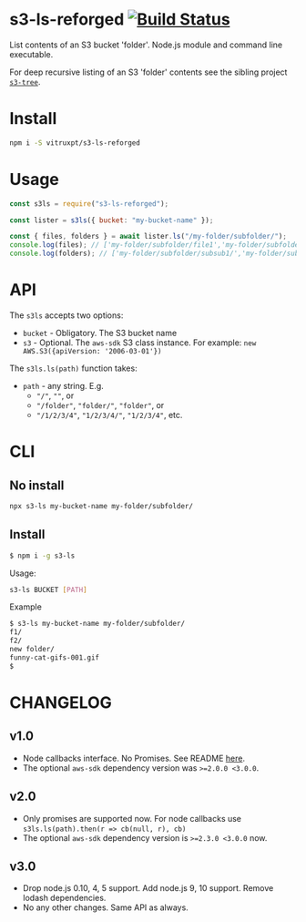 # s3-ls-reforged [![Build Status](https://travis-ci.org/koresar/s3-ls.svg?branch=master)](https://travis-ci.org/koresar/s3-ls)

List contents of an S3 bucket 'folder'. Node.js module and command line executable.

For deep recursive listing of an S3 'folder' contents see the sibling project [`s3-tree`](https://github.com/koresar/s3-tree).

# Install

```bash
npm i -S vitruxpt/s3-ls-reforged
```

# Usage

```js
const s3ls = require("s3-ls-reforged");

const lister = s3ls({ bucket: "my-bucket-name" });

const { files, folders } = await lister.ls("/my-folder/subfolder/");
console.log(files); // ['my-folder/subfolder/file1','my-folder/subfolder/file2']
console.log(folders); // ['my-folder/subfolder/subsub1/','my-folder/subfolder/subsub2/']
```

# API

The `s3ls` accepts two options:

- `bucket` - Obligatory. The S3 bucket name
- `s3` - Optional. The `aws-sdk` S3 class instance. For example: `new AWS.S3({apiVersion: '2006-03-01'})`

The `s3ls.ls(path)` function takes:

- `path` - any string. E.g.
  - `"/"`, `""`, or
  - `"/folder"`, `"folder/"`, `"folder"`, or
  - `"/1/2/3/4"`, `"1/2/3/4/"`, `"1/2/3/4"`, etc.

# CLI

## No install

```bash
npx s3-ls my-bucket-name my-folder/subfolder/
```

## Install

```bash
$ npm i -g s3-ls
```

Usage:

```bash
s3-ls BUCKET [PATH]
```

Example

```bash
$ s3-ls my-bucket-name my-folder/subfolder/
f1/
f2/
new folder/
funny-cat-gifs-001.gif
$
```

# CHANGELOG

## v1.0

- Node callbacks interface. No Promises. See README [here](https://github.com/koresar/s3-ls/tree/v1.0.1).
- The optional `aws-sdk` dependency version was `>=2.0.0 <3.0.0`.

## v2.0

- Only promises are supported now. For node callbacks use `s3ls.ls(path).then(r => cb(null, r), cb)`
- The optional `aws-sdk` dependency version is `>=2.3.0 <3.0.0` now.

## v3.0

- Drop node.js 0.10, 4, 5 support. Add node.js 9, 10 support. Remove lodash dependencies.
- No any other changes. Same API as always.
